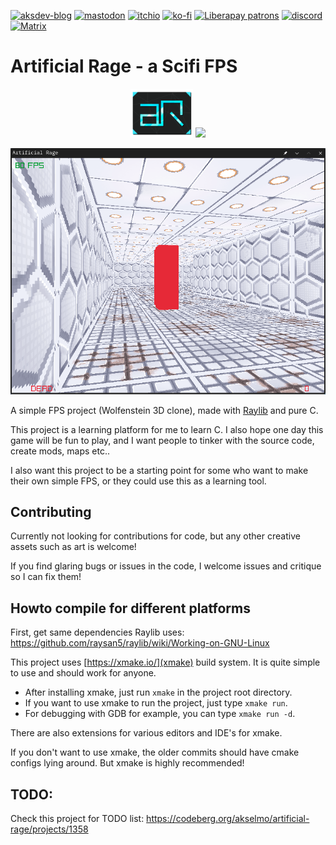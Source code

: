 [![aksdev-blog](https://img.shields.io/badge/blog-akselmo.dev-blue?style=flat-square)](https://akselmo.dev)
[![mastodon](https://img.shields.io/mastodon/follow/106864208846697693?color=%233088D4&domain=https%3A%2F%2Fmastodon.technology&logo=mastodon&style=flat-square&logoColor=white)](https://mastodon.technology/@huntra)
[![itchio](https://img.shields.io/badge/itch.io-akselmo-%23FA5C5C?style=flat-square&logo=itch.io&logoColor=white)](https://akselmo.itch.io/)
[![ko-fi](https://img.shields.io/badge/ko--fi-donate-%23FF5E5B?style=flat-square&logo=ko-fi&logoColor=white)](https://ko-fi.com/L4L57FOPF)
[![Liberapay patrons](https://img.shields.io/liberapay/patrons/akselmo?label=LiberaPay&logo=liberapay&logoColor=ffffff&style=flat-square)](https://liberapay.com/akselmo/)
[![discord](https://img.shields.io/discord/475097536160595979?color=%235865F2&label=aks_dev%20discord&logo=discord&style=flat-square&logoColor=white)](https://discord.gg/PZkYZRx)
[![Matrix](https://img.shields.io/matrix/aksdev-space:matrix.akselmo.dev?color=0dbd8b&label=aks_dev%20matrix&logo=matrix&logoColor=ffffff&server_fqdn=matrix.org&style=flat-square)](https://matrix.to/#/#aksdev-space:matrix.akselmo.dev)


# Artificial Rage - a Scifi FPS 

<p align="center"><img src="./other_assets/ar_2.png" width="100"/> <a href="https://codeberg.org/akselmo/artificial-rage"><img src="https://akselmo.dev/assets/images/getitoncodeberg.svg" width="200"></a></p>
<p align="center"><img alt="Screenshot of Artificial Rage" src="./screenshot.png" /></p>


A simple FPS project (Wolfenstein 3D clone), made with [Raylib](https://www.raylib.com/) and pure C.

This project is a learning platform for me to learn C. I also hope one day this game will be fun to play, and I want
people to tinker with the source code, create mods, maps etc..

I also want this project to be a starting point for some who want to make their own simple FPS, or they could use this
as a learning tool.

## Contributing

Currently not looking for contributions for code, but any other creative assets such as art is welcome!

If you find glaring bugs or issues in the code, I welcome issues and critique so I can fix them!

## Howto compile for different platforms

First, get same dependencies Raylib uses: https://github.com/raysan5/raylib/wiki/Working-on-GNU-Linux

This project uses [https://xmake.io/](xmake) build system. It is quite simple to use and should 
work for anyone.

* After installing xmake, just run `xmake` in the project root directory.
* If you want to use xmake to run the project, just type `xmake run`.
* For debugging with GDB for example, you can type `xmake run -d`.

There are also extensions for various editors and IDE's for xmake.

If you don't want to use xmake, the older commits should have cmake configs lying around.
But xmake is highly recommended!

## TODO:
Check this project for TODO list: https://codeberg.org/akselmo/artificial-rage/projects/1358

